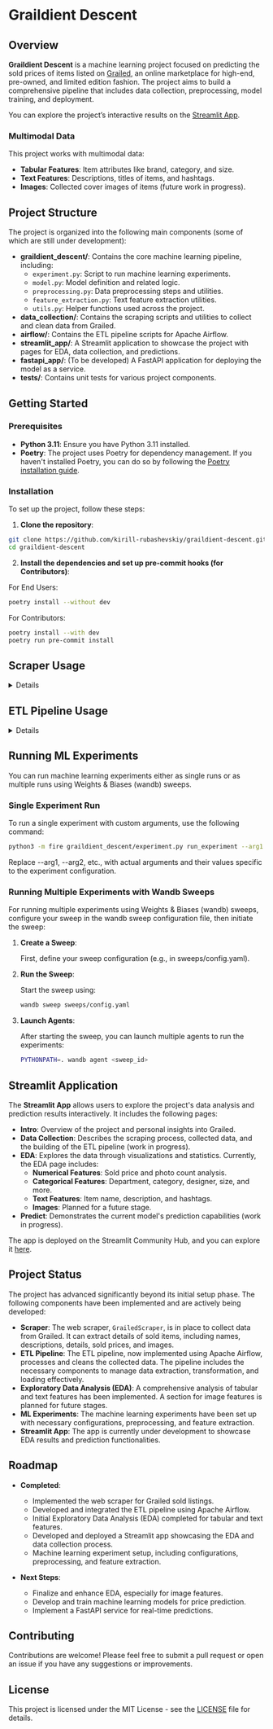 # Graildient Descent

## Overview

**Graildient Descent** is a machine learning project focused on predicting the sold
prices of items listed on [Grailed](https://www.grailed.com/), an online marketplace for
high-end, pre-owned, and limited edition fashion. The project aims to build a
comprehensive pipeline that includes data collection, preprocessing, model training, and
deployment.

You can explore the project’s interactive results on the
[Streamlit App](https://graildient-descent.streamlit.app).

### Multimodal Data

This project works with multimodal data:

- **Tabular Features**: Item attributes like brand, category, and size.
- **Text Features**: Descriptions, titles of items, and hashtags.
- **Images**: Collected cover images of items (future work in progress).

## Project Structure

The project is organized into the following main components (some of which are still
under development):

- **graildient_descent/**: Contains the core machine learning pipeline, including:
  - `experiment.py`: Script to run machine learning experiments.
  - `model.py`: Model definition and related logic.
  - `preprocessing.py`: Data preprocessing steps and utilities.
  - `feature_extraction.py`: Text feature extraction utilities.
  - `utils.py`: Helper functions used across the project.
- **data_collection/**: Contains the scraping scripts and utilities to collect and clean
  data from Grailed.
- **airflow/**: Contains the ETL pipeline scripts for Apache Airflow.
- **streamlit_app/**: A Streamlit application to showcase the project with pages for
  EDA, data collection, and predictions.
- **fastapi_app/**: (To be developed) A FastAPI application for deploying the model as a
  service.
- **tests/**: Contains unit tests for various project components.

## Getting Started

### Prerequisites

- **Python 3.11**: Ensure you have Python 3.11 installed.
- **Poetry**: The project uses Poetry for dependency management. If you haven't
  installed Poetry, you can do so by following the
  [Poetry installation guide](https://python-poetry.org/docs/#installation).

### Installation

To set up the project, follow these steps:

1. **Clone the repository**:

```bash
git clone https://github.com/kirill-rubashevskiy/graildient-descent.git
cd graildient-descent
```

2. **Install the dependencies and set up pre-commit hooks (for Contributors)**:

For End Users:

```bash
poetry install --without dev
```

For Contributors:

```bash
poetry install --with dev
poetry run pre-commit install
```

## Scraper Usage

<details>

### Overview

The `GrailedScraper` is a Python class designed to scrape sold item listings from
[Grailed](https://www.grailed.com/). It collects details such as item names,
descriptions, details, sold prices, and images, which are then used for further
processing and analysis.

### Setup

Ensure your environment variables for Grailed credentials are set up, or pass them
directly when initializing the `GrailedScraper`.

### Example Usage

```python
from data_collection.scraper import GrailedScraper

scraper = GrailedScraper(email='grailed_email', password='grailed_password')
listings_data, cover_imgs, errors = scraper.scrape()
```

### Notes

Ensure you comply with Grailed’s [Terms of Service](https://www.grailed.com/about/terms)
when scraping data.

</details>

## ETL Pipeline Usage

<details>

### Overview

The ETL (Extract, Transform, Load) pipeline is designed to collect, process and manage
data from the Grailed website. The pipeline is implemented using Apache Airflow and
performs the following tasks:

- **Extract**: Collect data from Grailed using the `GrailedScraper`.
- **Transform**: Process and clean the collected data.
- **Load**: Load the cleaned data into the target data storage.

Refer to the Airflow documentation for more details on managing and configuring DAGs.

### Setup

1. **Install Dependencies**:

   Ensure that you have all necessary dependencies installed. Run the following command
   to install the required Python packages via Poetry:

   ```bash
   poetry install
   ```

2. **Install Apache Airflow**:

   Apache Airflow must be installed using pip as Poetry installation is not supported by
   Apache Airflow. Install Airflow with the following command:

   ```bash
   pip install apache-airflow
   ```

3. **Configure Airflow**:

   Airflow requires a proper configuration. Set up your Airflow environment by
   initializing the database and starting the web server and scheduler.

   ```bash
   airflow db init
   airflow webserver
   airflow scheduler
   ```

4. **Set Up Airflow Variables**:

   Define any required Airflow variables (e.g., connection strings, paths) using the
   Airflow UI or command line.

### Running the ETL Pipeline

1. **Start Airflow**:

   ```bash
   airflow webserver
   airflow scheduler
   ```

2. **Trigger the DAG**:

   ```bash
   airflow dags trigger grailed_etl_dag
   ```

</details>

## Running ML Experiments

You can run machine learning experiments either as single runs or as multiple runs using
Weights & Biases (wandb) sweeps.

### Single Experiment Run

To run a single experiment with custom arguments, use the following command:

```bash
python3 -m fire graildient_descent/experiment.py run_experiment --arg1 value1 --arg2 value2
```

Replace --arg1, --arg2, etc., with actual arguments and their values specific to the
experiment configuration.

### Running Multiple Experiments with Wandb Sweeps

For running multiple experiments using Weights & Biases (wandb) sweeps, configure your
sweep in the wandb sweep configuration file, then initiate the sweep:

1. **Create a Sweep**:

   First, define your sweep configuration (e.g., in sweeps/config.yaml).

2. **Run the Sweep**:

   Start the sweep using:

   ```bash
   wandb sweep sweeps/config.yaml
   ```

3. **Launch Agents**:

   After starting the sweep, you can launch multiple agents to run the experiments:

   ```bash
   PYTHONPATH=. wandb agent <sweep_id>
   ```

## Streamlit Application

The **Streamlit App** allows users to explore the project's data analysis and prediction
results interactively. It includes the following pages:

- **Intro**: Overview of the project and personal insights into Grailed.
- **Data Collection**: Describes the scraping process, collected data, and the building
  of the ETL pipeline (work in progress).
- **EDA**: Explores the data through visualizations and statistics. Currently, the EDA
  page includes:
  - **Numerical Features**: Sold price and photo count analysis.
  - **Categorical Features**: Department, category, designer, size, and more.
  - **Text Features**: Item name, description, and hashtags.
  - **Images**: Planned for a future stage.
- **Predict**: Demonstrates the current model's prediction capabilities (work in
  progress).

The app is deployed on the Streamlit Community Hub, and you can explore it
[here](https://graildient-descent.streamlit.app).

## Project Status

The project has advanced significantly beyond its initial setup phase. The following
components have been implemented and are actively being developed:

- **Scraper**: The web scraper, `GrailedScraper`, is in place to collect data from
  Grailed. It can extract details of sold items, including names, descriptions, details,
  sold prices, and images.
- **ETL Pipeline**: The ETL pipeline, now implemented using Apache Airflow, processes
  and cleans the collected data. The pipeline includes the necessary components to
  manage data extraction, transformation, and loading effectively.
- **Exploratory Data Analysis (EDA)**: A comprehensive analysis of tabular and text
  features has been implemented. A section for image features is planned for future
  stages.
- **ML Experiments**: The machine learning experiments have been set up with necessary
  configurations, preprocessing, and feature extraction.
- **Streamlit App**: The app is currently under development to showcase EDA results and
  prediction functionalities.

## Roadmap

- **Completed**:

  - Implemented the web scraper for Grailed sold listings.
  - Developed and integrated the ETL pipeline using Apache Airflow.
  - Initial Exploratory Data Analysis (EDA) completed for tabular and text features.
  - Developed and deployed a Streamlit app showcasing the EDA and data collection
    process.
  - Machine learning experiment setup, including configurations, preprocessing, and
    feature extraction.

- **Next Steps**:
  - Finalize and enhance EDA, especially for image features.
  - Develop and train machine learning models for price prediction.
  - Implement a FastAPI service for real-time predictions.

## Contributing

Contributions are welcome! Please feel free to submit a pull request or open an issue if
you have any suggestions or improvements.

## License

This project is licensed under the MIT License - see the [LICENSE](LICENSE) file for
details.
